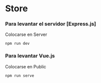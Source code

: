 # Store

### Para levantar el servidor [Express.js]
Colocarse en Server 
```
npm run dev
```

### Para levantar Vue.js
Colocarse en Public

```
npm run serve
```